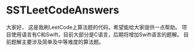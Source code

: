 # SSTLeetCodeAnswers

大家好，
这是我刷LeetCode上算法题的代码，希望能给大家提供一点帮助。
项目使用语言有C和Swift，目前大部分是C语言，后期将增加Swift语言的题解。
目前题解主要涉及简单及中等难度的算法题。
